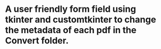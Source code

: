 # A user friendly form field using tkinter and customtkinter to change the metadata of each pdf in the Convert folder.
